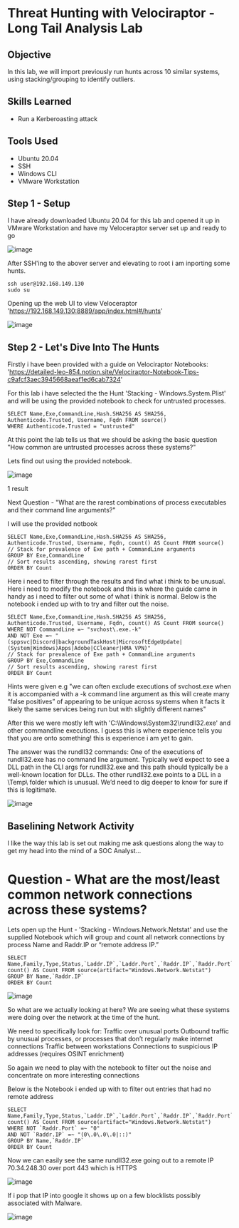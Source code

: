 # Threat Hunting with Velociraptor - Long Tail Analysis Lab

## Objective

In this lab, we will import previously run hunts across 10 similar systems, using stacking/grouping to identify outliers. 

## Skills Learned
- Run a Kerberoasting attack

## Tools Used
- Ubuntu 20.04
- SSH
- Windows CLI
- VMware Workstation


## Step 1 - Setup

I have already downloaded Ubuntu 20.04 for this lab and opened it up in VMware Workstation and have my Veloceraptor server set up and ready to go

![image](https://github.com/Matt4llan/Threat-Hunting-with-Velociraptor/assets/156334555/c398f222-591a-43da-aa31-9b0e8910757e)

After SSH'ing to the abover server and elevating to root i am inporting some hunts.

```
ssh user@192.168.149.130
sudo su
```

Opening up the web UI to view Veloceraptor 'https://192.168.149.130:8889/app/index.html#/hunts'

![image](https://github.com/Matt4llan/Threat-Hunting-with-Velociraptor/assets/156334555/0ef9545f-daca-44be-9782-32a1229227dc)


## Step 2 - Let's Dive Into The Hunts

Firstly i have been provided with a guide on Velociraptor Notebooks: 'https://detailed-leo-854.notion.site/Velociraptor-Notebook-Tips-c9afcf3aec3945668aeaf1ed6cab7324'

For this lab i have selected the the Hunt 'Stacking - Windows.System.Plist' and will be using the provided notebook to check for untrusted processes.

```
SELECT Name,Exe,CommandLine,Hash.SHA256 AS SHA256, Authenticode.Trusted, Username, Fqdn FROM source()
WHERE Authenticode.Trusted = "untrusted"
```

At this point the lab tells us that we should be asking the basic question "How common are untrusted processes across these systems?"

Lets find out using the provided notebook.

![image](https://github.com/Matt4llan/Threat-Hunting-with-Velociraptor/assets/156334555/d092d9bc-99e6-4765-bdf1-89abea40f53b)

1 result

Next Question - "What are the rarest combinations of process executables and their command line arguments?"

I will use the provided notbook

```
SELECT Name,Exe,CommandLine,Hash.SHA256 AS SHA256, Authenticode.Trusted, Username, Fqdn, count() AS Count FROM source()
// Stack for prevalence of Exe path + CommandLine arguments
GROUP BY Exe,CommandLine
// Sort results ascending, showing rarest first
ORDER BY Count
```

Here i need to filter through the results and find what i think to be unusual. Here i need to modify the notebook and this is where the guide came in handy as i need to filter out some of what i think is normal. Below is the notebook i ended up with to try and filter out the noise.

```
SELECT Name,Exe,CommandLine,Hash.SHA256 AS SHA256, Authenticode.Trusted, Username, Fqdn, count() AS Count FROM source()
WHERE NOT CommandLine =~ "svchost\.exe.-k"
AND NOT Exe =~ "(sppsvc|Discord|backgroundTaskHost|MicrosoftEdgeUpdate|(System|Windows)Apps|Adobe|CCleaner|HMA VPN)"
// Stack for prevalence of Exe path + CommandLine arguments
GROUP BY Exe,CommandLine
// Sort results ascending, showing rarest first
ORDER BY Count
```

Hints were given e.g "we can often exclude executions of svchost.exe when it is accompanied with a -k command line argument as this will create many “false positives” of appearing to be unique across systems when it facts it likely the same services being run but with slightly different names"

After this we were mostly left with 'C:\Windows\System32\rundll32.exe' and other commandline executions. I guess this is where experience tells you that you are onto something! this is experience i am yet to gain. 

The answer was the rundll32 commands:
One of the executions of rundll32.exe has no command line argument. Typically we’d expect to see a DLL path in the CLI args for rundll32.exe and this path should typically be a well-known location for DLLs.
The other rundll32.exe points to a DLL in a \\Temp\\ folder which is unusual. We’d need to dig deeper to know for sure if this is legitimate.

![image](https://github.com/Matt4llan/Threat-Hunting-with-Velociraptor/assets/156334555/8e69ed28-1a00-40b3-ac7c-6fc7648062a0)

## Baselining Network Activity

I like the way this lab is set out making me ask questions along the way to get my head into the mind of a SOC Analyst... 

# Question - What are the most/least common network connections across these systems?

Lets open up the Hunt - 'Stacking - Windows.Network.Netstat' and use the supplied Notebook which will group and count all network connections by process Name and Raddr.IP or “remote address IP.”

```
SELECT Name,Family,Type,Status,`Laddr.IP`,`Laddr.Port`,`Raddr.IP`,`Raddr.Port`,Fqdn, count() AS Count FROM source(artifact="Windows.Network.Netstat")
GROUP BY Name,`Raddr.IP`
ORDER BY Count
```

![image](https://github.com/Matt4llan/Threat-Hunting-with-Velociraptor/assets/156334555/43c384af-01d0-4854-a6a7-c1f1ad1482a1)

So what are we actually looking at here? We are seeing what these systems were doing over the network at the time of the hunt.

We need to specifically look for:
  Traffic over unusual ports
  Outbound traffic by unusual processes, or processes that don’t regularly make internet connections
  Traffic between workstations
  Connections to suspicious IP addresses (requires OSINT enrichment)

So again we need to play with the notebook to filter out the noise and concentrate on more interesting connections
  
Below is the Notebook i ended up with to filter out entries that had no remote address

```
SELECT Name,Family,Type,Status,`Laddr.IP`,`Laddr.Port`,`Raddr.IP`,`Raddr.Port`,Fqdn, count() AS Count FROM source(artifact="Windows.Network.Netstat")
WHERE NOT `Raddr.Port` =~ "0"
AND NOT `Raddr.IP` =~ "(0\.0\.0\.0|::)"
GROUP BY Name,`Raddr.IP`
ORDER BY Count
```

Now we can easily see the same rundll32.exe going out to a remote IP 70.34.248.30 over port 443 which is HTTPS

![image](https://github.com/Matt4llan/Threat-Hunting-with-Velociraptor/assets/156334555/41417b61-645a-4c46-9684-c4862c32313b)

If i pop that IP into google it shows up on a few blocklists possibly associated with Malware.

![image](https://github.com/Matt4llan/Threat-Hunting-with-Velociraptor/assets/156334555/e5695cc2-70ce-498b-8726-f9b3ac34ae50)







